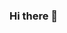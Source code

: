 ### Hi there 👋

<!--
**Mayitin99/Mayitin99** is a ✨ _special_ ✨ repository because its `README.md` (this file) appears on your GitHub profile.

Here are some ideas to get you started:

- 🔭 I’m currently working on a entrepreneurial project to help students with their college assignments.
- 🌱 I’m currently learning Javascript
- 📫 How to reach me: Marioromans99@gmail.com
- 😄 Pronouns: He/Him
-->
